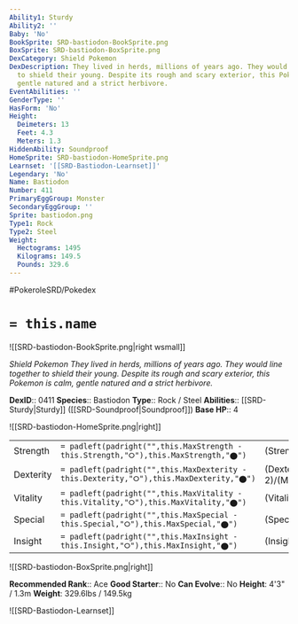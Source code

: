 ```yaml
---
Ability1: Sturdy
Ability2: ''
Baby: 'No'
BookSprite: SRD-bastiodon-BookSprite.png
BoxSprite: SRD-bastiodon-BoxSprite.png
DexCategory: Shield Pokemon
DexDescription: They lived in herds, millions of years ago. They would line together
  to shield their young. Despite its rough and scary exterior, this Pokemon is calm,
  gentle natured and a strict herbivore.
EventAbilities: ''
GenderType: ''
HasForm: 'No'
Height:
  Deimeters: 13
  Feet: 4.3
  Meters: 1.3
HiddenAbility: Soundproof
HomeSprite: SRD-bastiodon-HomeSprite.png
Learnset: '[[SRD-Bastiodon-Learnset]]'
Legendary: 'No'
Name: Bastiodon
Number: 411
PrimaryEggGroup: Monster
SecondaryEggGroup: ''
Sprite: bastiodon.png
Type1: Rock
Type2: Steel
Weight:
  Hectograms: 1495
  Kilograms: 149.5
  Pounds: 329.6
---
```


#PokeroleSRD/Pokedex

# `= this.name`

![[SRD-bastiodon-BookSprite.png|right wsmall]]

*Shield Pokemon*
*They lived in herds, millions of years ago. They would line together to shield their young. Despite its rough and scary exterior, this Pokemon is calm, gentle natured and a strict herbivore.*

**DexID**:: 0411
**Species**:: Bastiodon
**Type**:: Rock / Steel
**Abilities**:: [[SRD-Sturdy|Sturdy]] ([[SRD-Soundproof|Soundproof]])
**Base HP**:: 4

![[SRD-bastiodon-HomeSprite.png|right]]

|           |                                                                                        |                                          |
| --------- | -------------------------------------------------------------------------------------- | ---------------------------------------- |
| Strength  | `= padleft(padright("",this.MaxStrength - this.Strength,"⭘"),this.MaxStrength,"⬤")`    | (Strength::2)/(MaxStrength::4)   |
| Dexterity | `= padleft(padright("",this.MaxDexterity - this.Dexterity,"⭘"),this.MaxDexterity,"⬤")` | (Dexterity:: 2)/(MaxDexterity::4) |
| Vitality  | `= padleft(padright("",this.MaxVitality - this.Vitality,"⭘"),this.MaxVitality,"⬤")`    | (Vitality::4)/(MaxVitality::8)   |
| Special   | `= padleft(padright("",this.MaxSpecial - this.Special,"⭘"),this.MaxSpecial,"⬤")`       | (Special::2)/(MaxSpecial::4)     |
| Insight   | `= padleft(padright("",this.MaxInsight - this.Insight,"⭘"),this.MaxInsight,"⬤")`       | (Insight::3)/(MaxInsight::7)     |

![[SRD-bastiodon-BoxSprite.png|right]]

**Recommended Rank**:: Ace
**Good Starter**:: No
**Can Evolve**:: No
**Height**: 4'3" / 1.3m
**Weight**: 329.6lbs / 149.5kg

![[SRD-Bastiodon-Learnset]]